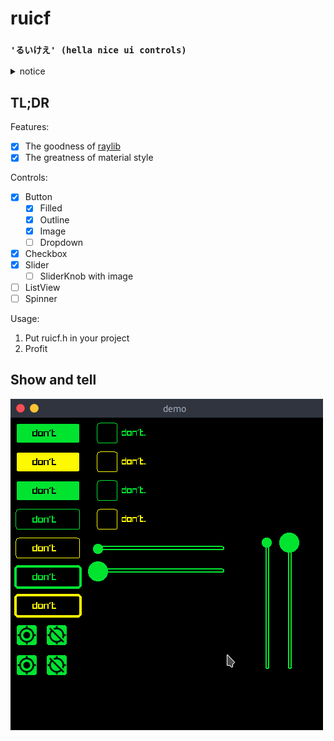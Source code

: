 # ruicf
### `'るいけえ' (hella nice ui controls)`
<details>
<summary>notice</summary>
this is greek
<details>
<summary>notice</summary>
i know for sure
</details>
</details> 

## TL;DR
Features:
- [X] The goodness of [raylib](https://github.com/raysan5/rayylib)
- [X] The greatness of material style

Controls:
- [X] Button
  - [X] Filled
  - [X] Outline
  - [X] Image
  - [ ] Dropdown
- [X] Checkbox
- [X] Slider
    - [ ] SliderKnob with image
- [ ] ListView
- [ ] Spinner

Usage:
1. Put ruicf.h in your project
2. Profit

## Show and tell
![demo](demo.png)